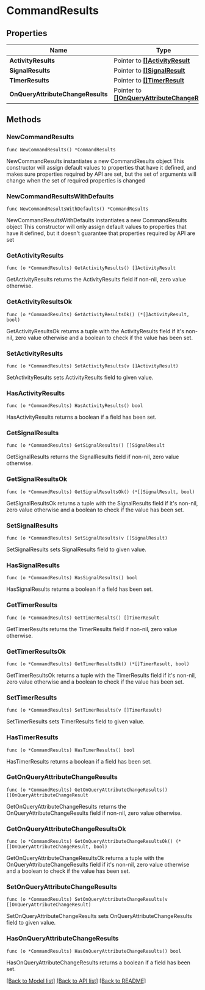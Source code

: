 # CommandResults

## Properties

Name | Type | Description | Notes
------------ | ------------- | ------------- | -------------
**ActivityResults** | Pointer to [**[]ActivityResult**](ActivityResult.md) |  | [optional] 
**SignalResults** | Pointer to [**[]SignalResult**](SignalResult.md) |  | [optional] 
**TimerResults** | Pointer to [**[]TimerResult**](TimerResult.md) |  | [optional] 
**OnQueryAttributeChangeResults** | Pointer to [**[]OnQueryAttributeChangeResult**](OnQueryAttributeChangeResult.md) |  | [optional] 

## Methods

### NewCommandResults

`func NewCommandResults() *CommandResults`

NewCommandResults instantiates a new CommandResults object
This constructor will assign default values to properties that have it defined,
and makes sure properties required by API are set, but the set of arguments
will change when the set of required properties is changed

### NewCommandResultsWithDefaults

`func NewCommandResultsWithDefaults() *CommandResults`

NewCommandResultsWithDefaults instantiates a new CommandResults object
This constructor will only assign default values to properties that have it defined,
but it doesn't guarantee that properties required by API are set

### GetActivityResults

`func (o *CommandResults) GetActivityResults() []ActivityResult`

GetActivityResults returns the ActivityResults field if non-nil, zero value otherwise.

### GetActivityResultsOk

`func (o *CommandResults) GetActivityResultsOk() (*[]ActivityResult, bool)`

GetActivityResultsOk returns a tuple with the ActivityResults field if it's non-nil, zero value otherwise
and a boolean to check if the value has been set.

### SetActivityResults

`func (o *CommandResults) SetActivityResults(v []ActivityResult)`

SetActivityResults sets ActivityResults field to given value.

### HasActivityResults

`func (o *CommandResults) HasActivityResults() bool`

HasActivityResults returns a boolean if a field has been set.

### GetSignalResults

`func (o *CommandResults) GetSignalResults() []SignalResult`

GetSignalResults returns the SignalResults field if non-nil, zero value otherwise.

### GetSignalResultsOk

`func (o *CommandResults) GetSignalResultsOk() (*[]SignalResult, bool)`

GetSignalResultsOk returns a tuple with the SignalResults field if it's non-nil, zero value otherwise
and a boolean to check if the value has been set.

### SetSignalResults

`func (o *CommandResults) SetSignalResults(v []SignalResult)`

SetSignalResults sets SignalResults field to given value.

### HasSignalResults

`func (o *CommandResults) HasSignalResults() bool`

HasSignalResults returns a boolean if a field has been set.

### GetTimerResults

`func (o *CommandResults) GetTimerResults() []TimerResult`

GetTimerResults returns the TimerResults field if non-nil, zero value otherwise.

### GetTimerResultsOk

`func (o *CommandResults) GetTimerResultsOk() (*[]TimerResult, bool)`

GetTimerResultsOk returns a tuple with the TimerResults field if it's non-nil, zero value otherwise
and a boolean to check if the value has been set.

### SetTimerResults

`func (o *CommandResults) SetTimerResults(v []TimerResult)`

SetTimerResults sets TimerResults field to given value.

### HasTimerResults

`func (o *CommandResults) HasTimerResults() bool`

HasTimerResults returns a boolean if a field has been set.

### GetOnQueryAttributeChangeResults

`func (o *CommandResults) GetOnQueryAttributeChangeResults() []OnQueryAttributeChangeResult`

GetOnQueryAttributeChangeResults returns the OnQueryAttributeChangeResults field if non-nil, zero value otherwise.

### GetOnQueryAttributeChangeResultsOk

`func (o *CommandResults) GetOnQueryAttributeChangeResultsOk() (*[]OnQueryAttributeChangeResult, bool)`

GetOnQueryAttributeChangeResultsOk returns a tuple with the OnQueryAttributeChangeResults field if it's non-nil, zero value otherwise
and a boolean to check if the value has been set.

### SetOnQueryAttributeChangeResults

`func (o *CommandResults) SetOnQueryAttributeChangeResults(v []OnQueryAttributeChangeResult)`

SetOnQueryAttributeChangeResults sets OnQueryAttributeChangeResults field to given value.

### HasOnQueryAttributeChangeResults

`func (o *CommandResults) HasOnQueryAttributeChangeResults() bool`

HasOnQueryAttributeChangeResults returns a boolean if a field has been set.


[[Back to Model list]](../README.md#documentation-for-models) [[Back to API list]](../README.md#documentation-for-api-endpoints) [[Back to README]](../README.md)


